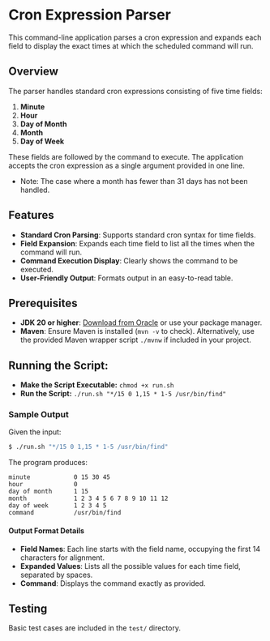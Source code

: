 # Cron Expression Parser

This command-line application parses a cron expression and expands each field to display the exact times at which the scheduled command will run.

## Overview

The parser handles standard cron expressions consisting of five time fields:

1. **Minute**
2. **Hour**
3. **Day of Month**
4. **Month**
5. **Day of Week**

These fields are followed by the command to execute. The application accepts the cron expression as a single argument provided in one line.
- Note: The case where a month has fewer than 31 days has not been handled.

## Features

- **Standard Cron Parsing**: Supports standard cron syntax for time fields.
- **Field Expansion**: Expands each time field to list all the times when the command will run.
- **Command Execution Display**: Clearly shows the command to be executed.
- **User-Friendly Output**: Formats output in an easy-to-read table.

## Prerequisites

- **JDK 20 or higher**: [Download from Oracle](https://www.oracle.com/java/technologies/javase-downloads.html) or use your package manager.
- **Maven**: Ensure Maven is installed (`mvn -v` to check). Alternatively, use the provided Maven wrapper script `./mvnw` if included in your project.

## Running the Script:

- **Make the Script Executable:**   `chmod +x run.sh`
- **Run the Script:** `./run.sh "*/15 0 1,15 * 1-5 /usr/bin/find"`

### Sample Output

Given the input:

```bash
$ ./run.sh "*/15 0 1,15 * 1-5 /usr/bin/find"
```

The program produces:

```
minute            0 15 30 45
hour              0
day of month      1 15
month             1 2 3 4 5 6 7 8 9 10 11 12
day of week       1 2 3 4 5
command           /usr/bin/find
```

#### Output Format Details

- **Field Names**: Each line starts with the field name, occupying the first 14 characters for alignment.
- **Expanded Values**: Lists all the possible values for each time field, separated by spaces.
- **Command**: Displays the command exactly as provided.

## Testing

Basic test cases are included in the `test/` directory.

